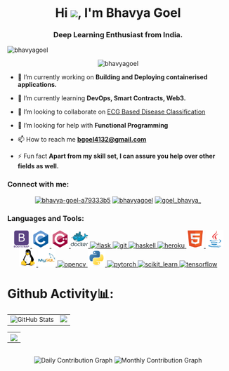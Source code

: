 <h1 align="center">Hi <img src="https://media.giphy.com/media/hvRJCLFzcasrR4ia7z/giphy.gif" width="25px">, I'm Bhavya Goel</h1>
<h3 align="center">Deep Learning Enthusiast from India.</h3>

<p align="left"> <img src="https://komarev.com/ghpvc/?username=bhavyagoel&label=Profile%20views&color=0e75b6&style=flat" alt="bhavyagoel" /></p>

<p align="center">
    <img src="https://github-profile-trophy.vercel.app/?username=bhavyagoel&title=MultiLanguage,Stars,Commit,Followers,Repositories" alt="bhavyagoel" />
</p>

- 🔭 I’m currently working on **Building and Deploying containerised applications.**

- 🌱 I’m currently learning **DevOps, Smart Contracts, Web3.**

- 👯 I’m looking to collaborate on [ECG Based Disease Classification](https://github.com/bhavyagoel/Siemens-ECG)

- 🤝 I’m looking for help with **Functional Programming**

- 📫 How to reach me **bgoel4132@gmail.com**

- ⚡ Fun fact **Apart from my skill set, I can assure you help over other fields as well.**

<h3 align="left">Connect with me:</h3>
<p align="center">
    <a href="https://linkedin.com/in/bhavya-goel-a79333b5" target="blank"><img align="center" src="https://www.vectorlogo.zone/logos/linkedin/linkedin-icon.svg" alt="bhavya-goel-a79333b5" height="40" width="40" /></a>
    <a href="https://kaggle.com/bhavyagoel" target="blank"><img align="center" src="https://www.vectorlogo.zone/logos/kaggle/kaggle-icon.svg" alt="bhavyagoel" height="40" width="40" /></a>
    <a href="https://instagram.com/goel_bhavya_" target="blank"><img align="center" src="https://www.vectorlogo.zone/logos/instagram/instagram-icon.svg" alt="goel_bhavya_" height="40" width="40" /></a>
</p>

<h3 align="left">Languages and Tools:</h3>
<p align="center">
    <a href="https://getbootstrap.com" target="_blank">
        <img src="https://raw.githubusercontent.com/devicons/devicon/master/icons/bootstrap/bootstrap-plain-wordmark.svg" alt="bootstrap" width="40" height="40"/> </a> <a href="https://www.cprogramming.com/" target="_blank">
        <img src="https://raw.githubusercontent.com/devicons/devicon/master/icons/c/c-original.svg" alt="c" width="40" height="40"/> 
    </a> 
    <a href="https://www.w3schools.com/cpp/" target="_blank"> 
        <img src="https://raw.githubusercontent.com/devicons/devicon/master/icons/cplusplus/cplusplus-original.svg" alt="cplusplus" width="40" height="40"/> 
    </a> 
    <a href="https://www.docker.com/" target="_blank">
        <img src="https://raw.githubusercontent.com/devicons/devicon/master/icons/docker/docker-original-wordmark.svg" alt="docker" width="40" height="40"/>
    </a>
    <a href="https://flask.palletsprojects.com/" target="_blank">
        <img src="https://www.vectorlogo.zone/logos/pocoo_flask/pocoo_flask-icon.svg" alt="flask" width="40" height="40"/>
    </a>
    <a href="https://git-scm.com/" target="_blank">
        <img src="https://www.vectorlogo.zone/logos/git-scm/git-scm-icon.svg" alt="git" width="40" height="40"/>
    </a>
    <a href="https://www.haskell.org/" target="_blank">
        <img src="https://upload.wikimedia.org/wikipedia/commons/1/1c/Haskell-Logo.svg" alt="haskell" width="40" height="40"/>
    </a>
    <a href="https://heroku.com" target="_blank">
        <img src="https://www.vectorlogo.zone/logos/heroku/heroku-icon.svg" alt="heroku" width="40" height="40"/>
    </a>
    <a href="https://www.w3.org/html/" target="_blank">
        <img src="https://raw.githubusercontent.com/devicons/devicon/master/icons/html5/html5-original.svg" alt="html5" width="40" height="40"/>
    </a>
    <a href="https://www.java.com" target="_blank">
        <img src="https://raw.githubusercontent.com/devicons/devicon/master/icons/java/java-original.svg" alt="java" width="40" height="40"/>  
    </a>
    <a href="https://www.linux.org/" target="_blank">
        <img src="https://raw.githubusercontent.com/devicons/devicon/master/icons/linux/linux-original.svg" alt="linux" width="40" height="40"/>
    </a>
    <a href="https://www.mysql.com/" target="_blank">
        <img src="https://raw.githubusercontent.com/devicons/devicon/master/icons/mysql/mysql-original-wordmark.svg" alt="mysql" width="40" height="40"/>
    </a>
    <a href="https://opencv.org/" target="_blank">
        <img src="https://www.vectorlogo.zone/logos/opencv/opencv-icon.svg" alt="opencv" width="40" height="40"/>
    </a>
    <a href="https://www.python.org" target="_blank">
        <img src="https://raw.githubusercontent.com/devicons/devicon/master/icons/python/python-original.svg" alt="python" width="40" height="40"/>
    </a>
    <a href="https://pytorch.org/" target="_blank">
        <img src="https://www.vectorlogo.zone/logos/pytorch/pytorch-icon.svg" alt="pytorch" width="40" height="40"/>
    </a>
    <a href="https://scikit-learn.org/" target="_blank">
        <img src="https://upload.wikimedia.org/wikipedia/commons/0/05/Scikit_learn_logo_small.svg" alt="scikit_learn" width="40" height="40"/>
    </a>
    <a href="https://www.tensorflow.org" target="_blank">
        <img src="https://www.vectorlogo.zone/logos/tensorflow/tensorflow-icon.svg" alt="tensorflow" width="40" height="40"/>
    </a>
</p>


# Github Activity📊:

<div>
    <p align="center">
        <div align="center">
            <table>
                <tr>
                    <td>
                        <img height=180 src="https://github-readme-streak-stats.herokuapp.com/?user=bhavyagoel&&show_icons=true&&theme=algolia" alt="GitHub Stats" />
                    </td>
                    <td>
                        <img height=180 src="https://github-readme-stats.vercel.app/api?username=bhavyagoel&&show_icons=true&theme=algolia">
                    </td>
                </tr>
            </table>
            <table>
                <tr>
                    <td align="center">
                        <img height=180 align="center" src="https://github-readme-stats.vercel.app/api/top-langs/?username=bhavyagoel&&layout=compact&&show_icons=true&&theme=algolia" >
                    </td>
                </tr>
            </table>
            <br>
            <img width="800" height="auto" src="https://activity-graph.herokuapp.com/graph?username=bhavyagoel&bg_color=050f2c&color=fff&line=0194dd&point=5194f0&area=true" alt="Daily Contribution Graph" />
            <img src="https://github-profile-summary-cards.vercel.app/api/cards/profile-details?username=bhavyagoel&theme=nord_bright"  width="800" height="auto"  alt="Monthly Contribution Graph" >
        </div>
    </p>
</div>
